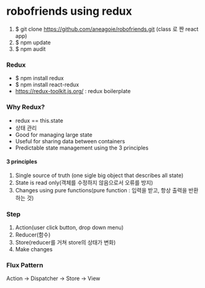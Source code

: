 # robofriends using redux

1. $ git clone https://github.com/aneagoie/robofriends.git (class 로 짠 react app)
2. $ npm update
3. $ npm audit

### Redux

* $ npm install redux
* $ npm install react-redux
* https://redux-toolkit.js.org/ : redux boilerplate

### Why Redux?

* redux == this.state
* 상태 관리
* Good for managing large state
* Useful for sharing data between containers
* Predictable state management using the 3 principles

#### 3 principles

1. Single source of truth (one sigle big object that describes all state)
2. State is read only(객체를 수정하지 않음으로서 오류를 방지)
3. Changes using pure functions(pure function : 입력을 받고, 항상 출력을 반환하는 것)

### Step

1. Action(user click button, drop down menu)
2. Reducer(함수)
3. Store(reducer를 거쳐 store의 상태가 변화)
4. Make changes

### Flux Pattern

<p> Action -> Dispatcher -> Store -> View </p>